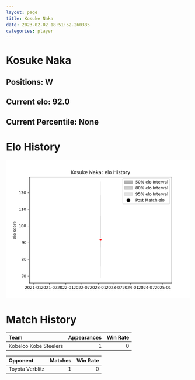 ```yaml
---  
layout: page  
title: Kosuke Naka  
date: 2023-02-02 18:51:52.260385  
categories: player  
---
```

# Kosuke Naka

## Positions: W

## Current elo: 92.0

## Current Percentile: None

# Elo History


![elo history](history_KosukeNaka.png)
# Match History


| Team                  |   Appearances |   Win Rate |
|:----------------------|--------------:|-----------:|
| Kobelco Kobe Steelers |             1 |          0 |

| Opponent        |   Matches |   Win Rate |
|:----------------|----------:|-----------:|
| Toyota Verblitz |         1 |          0 |